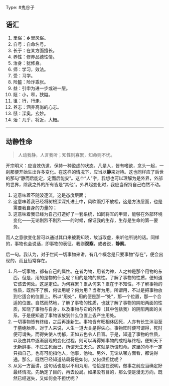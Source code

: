 Type: #鬼谷子

## 语汇

1.  里俗：乡里风俗。
2.  自号：自命名号。
3.  长于：在某方面擅长。
4.  养性：修养品德性情。
5.  治身：犹修身。
6.  师：学习，效法。
7.  受：习学。
8.  险盭：险诈乖张。
9.  益：引申为进一步或进一层。
10. 陿：小，窄，狭隘。
11. 徂：行，行走。
12. 养志：涵养高尚的心志。
13. 赜：深奥，玄妙。
14. 殆：几乎，将近，大概。

---

## 动静性命

> 人动我静，人言我听；知性则寡累，知命则不忧。

开宗明义：应当效仿道，保持一种盈虚的状态。凡是人，皆有嗜欲，念头一起，一刹那便开始生出许多变化。在这样的情况下，应当以**静**来对待。这也同样应了后世的那句“静而后能定，定而后能安”。这个“人”字，我想也可以理解为是外界，外部的世界，除我之外的所有皆是“其他”。外界起变化时，我应当保持自己岿然不动。

1.  这意味着不随波逐流，这是态度层面；
2.  这意味着我已经将树根深深扎进土中，风吹雨打不放松，这是方法层面，也是需要我自身的力量的；
3.  这意味着我已经为自己打造好了一套系统，如同将军的甲胄，能够在外部环境变化——无论剧烈不剧烈——的时候，保证我的生存，生存是生命的第一要务。

而人之意欲变化皆可以通过其口来被我知晓，故当取虚，来听他所说的话。同样的，事物也会说话，即事物的表征。我则**观察**，或者说，**静察**。

后一句。我认为，对于世间一切事物来讲，有几个概念是只要事物“存在”，便会出现的，而且恒常存在。

1.  凡一切事物，都有自己的属性。在者为物，用者为神，人之神是那个用物的东西，但是，用的是物的什么呢？用的是物的属性。了解了事物的性质，便知道它该去何处。这是定位。为何寡累？累从何来？累在于不知性，不了解事物的性质，既然不了解，何谈用呢？何为用？当者为用。所谓用，不过是把事物放到它适合的位置上。所以“用处”，用的便是那一“处”，那一个位置，那一个合适的位置。自然而然地，了解了事物的性质，也就了解了事物的阴阳两面的性质，知晓了事物与自身，以及事物与它的外界（其中包括我）的阴阳两面的关系，于是便知道了事物该放到什么位置上去产生用处。
2.  一切事物皆有终结，之后再逢新生。事物皆有旺相休囚死，人亦有长生沐浴至于墓绝胎养。对于人来说，人生一道大关是得失心。事物旺时便可谓得，死时便可谓失。而得失使人忧郁，正如五色令人目盲。于是，知道了事物的性质，以及由其中逐渐展现的变化过程，则可以再得知事物的成相与终相，便知天下无新鲜事，不过生死而已，所谓天生天杀。这就是所谓知命。这里的命不一定只指自己，也有可能指他人，他事，他物。另外，无论从哪方面看，都说得通。那么，既然已经知道结局将是如何，又何须担忧呢？
3.  从另一方面讲，这句话也是以不用为用，恰恰是在说明，做事之前应当确定好最终情况。先确定了目的，再去设局。如果没有目的，那么便是漫无方向，既然已经迷失，又如何会不担忧呢？
